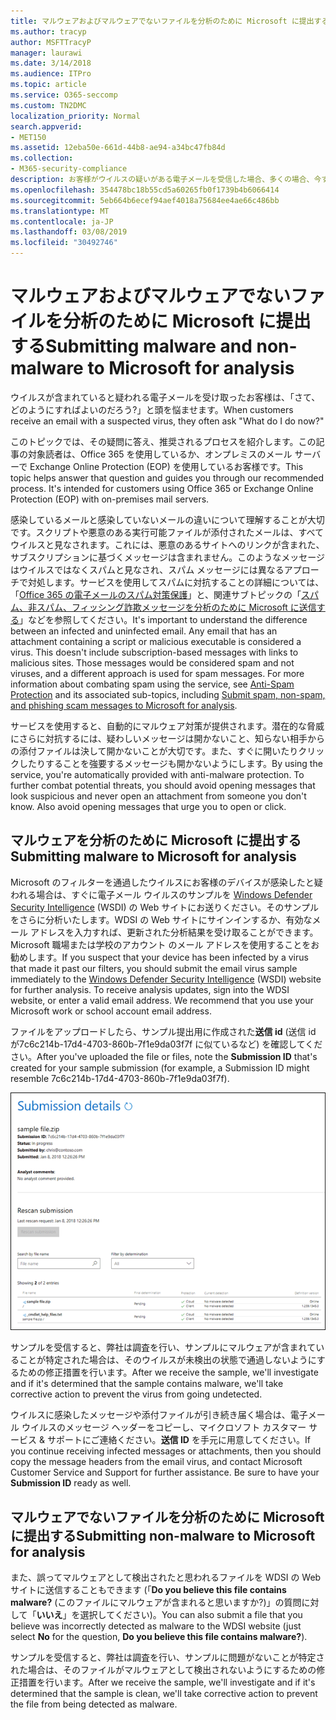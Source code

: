 ```yaml
---
title: マルウェアおよびマルウェアでないファイルを分析のために Microsoft に提出する
ms.author: tracyp
author: MSFTTracyP
manager: laurawi
ms.date: 3/14/2018
ms.audience: ITPro
ms.topic: article
ms.service: O365-seccomp
ms.custom: TN2DMC
localization_priority: Normal
search.appverid:
- MET150
ms.assetid: 12eba50e-661d-44b8-ae94-a34bc47fb84d
ms.collection:
- M365-security-compliance
description: お客様がウイルスの疑いがある電子メールを受信した場合、多くの場合、今すぐに askWhat でしょうか。
ms.openlocfilehash: 354478bc18b55cd5a60265fb0f1739b4b6066414
ms.sourcegitcommit: 5eb664b6ecef94aef4018a75684ee4ae66c486bb
ms.translationtype: MT
ms.contentlocale: ja-JP
ms.lasthandoff: 03/08/2019
ms.locfileid: "30492746"
---
```

# <a name="submitting-malware-and-non-malware-to-microsoft-for-analysis"></a><span data-ttu-id="d2682-103">マルウェアおよびマルウェアでないファイルを分析のために Microsoft に提出する</span><span class="sxs-lookup"><span data-stu-id="d2682-103">Submitting malware and non-malware to Microsoft for analysis</span></span>

<span data-ttu-id="d2682-104">ウイルスが含まれていると疑われる電子メールを受け取ったお客様は、「さて、どのようにすればよいのだろう?」と頭を悩ませます。</span><span class="sxs-lookup"><span data-stu-id="d2682-104">When customers receive an email with a suspected virus, they often ask "What do I do now?"</span></span>
  
<span data-ttu-id="d2682-p101">このトピックでは、その疑問に答え、推奨されるプロセスを紹介します。この記事の対象読者は、Office 365 を使用しているか、オンプレミスのメール サーバーで Exchange Online Protection (EOP) を使用しているお客様です。</span><span class="sxs-lookup"><span data-stu-id="d2682-p101">This topic helps answer that question and guides you through our recommended process. It's intended for customers using Office 365 or Exchange Online Protection (EOP) with on-premises mail servers.</span></span>
  
<span data-ttu-id="d2682-p102">感染しているメールと感染していないメールの違いについて理解することが大切です。スクリプトや悪意のある実行可能ファイルが添付されたメールは、すべてウイルスと見なされます。これには、悪意のあるサイトへのリンクが含まれた、サブスクリプションに基づくメッセージは含まれません。このようなメッセージはウイルスではなくスパムと見なされ、スパム メッセージには異なるアプローチで対処します。サービスを使用してスパムに対抗することの詳細については、「[Office 365 の電子メールのスパム対策保護](anti-spam-and-anti-malware-protection.md)」と、関連サブトピックの「[スパム、非スパム、フィッシング詐欺メッセージを分析のために Microsoft に送信する](submit-spam-non-spam-and-phishing-scam-messages-to-microsoft-for-analysis.md)」などを参照してください。</span><span class="sxs-lookup"><span data-stu-id="d2682-p102">It's important to understand the difference between an infected and uninfected email. Any email that has an attachment containing a script or malicious executable is considered a virus. This doesn't include subscription-based messages with links to malicious sites. Those messages would be considered spam and not viruses, and a different approach is used for spam messages. For more information about combating spam using the service, see [Anti-Spam Protection](anti-spam-and-anti-malware-protection.md) and its associated sub-topics, including [Submit spam, non-spam, and phishing scam messages to Microsoft for analysis](submit-spam-non-spam-and-phishing-scam-messages-to-microsoft-for-analysis.md).</span></span> 
  
<span data-ttu-id="d2682-p103">サービスを使用すると、自動的にマルウェア対策が提供されます。潜在的な脅威にさらに対抗するには、疑わしいメッセージは開かないこと、知らない相手からの添付ファイルは決して開かないことが大切です。また、すぐに開いたりクリックしたりすることを強要するメッセージも開かないようにします。</span><span class="sxs-lookup"><span data-stu-id="d2682-p103">By using the service, you're automatically provided with anti-malware protection. To further combat potential threats, you should avoid opening messages that look suspicious and never open an attachment from someone you don't know. Also avoid opening messages that urge you to open or click.</span></span>
  
## <a name="submitting-malware-to-microsoft-for-analysis"></a><span data-ttu-id="d2682-115">マルウェアを分析のために Microsoft に提出する</span><span class="sxs-lookup"><span data-stu-id="d2682-115">Submitting malware to Microsoft for analysis</span></span>

<span data-ttu-id="d2682-p104">Microsoft のフィルターを通過したウイルスにお客様のデバイスが感染したと疑われる場合は、すぐに電子メール ウイルスのサンプルを [Windows Defender Security Intelligence](https://www.microsoft.com/wdsi/filesubmission) (WSDI) の Web サイトにお送りください。そのサンプルをさらに分析いたします。WDSI の Web サイトにサインインするか、有効なメール アドレスを入力すれば、更新された分析結果を受け取ることができます。Microsoft 職場または学校のアカウント のメール アドレスを使用することをお勧めします。</span><span class="sxs-lookup"><span data-stu-id="d2682-p104">If you suspect that your device has been infected by a virus that made it past our filters, you should submit the email virus sample immediately to the [Windows Defender Security Intelligence](https://www.microsoft.com/wdsi/filesubmission) (WSDI) website for further analysis. To receive analysis updates, sign into the WDSI website, or enter a valid email address. We recommend that you use your Microsoft work or school account email address.</span></span> 
  
<span data-ttu-id="d2682-119">ファイルをアップロードしたら、サンプル提出用に作成された**送信 id** (送信 id が7c6c214b-17d4-4703-860b-7f1e9da03f7f に似ているなど) を確認してください。</span><span class="sxs-lookup"><span data-stu-id="d2682-119">After you've uploaded the file or files, note the **Submission ID** that's created for your sample submission (for example, a Submission ID might resemble 7c6c214b-17d4-4703-860b-7f1e9da03f7f).</span></span> 
  
![Windows Defender Security Intelligence の Web サイトでの送信の詳細](media/EOP-Malware-Protection-Center.png)
  
<span data-ttu-id="d2682-121">サンプルを受信すると、弊社は調査を行い、サンプルにマルウェアが含まれていることが特定された場合は、そのウイルスが未検出の状態で通過しないようにするための修正措置を行います。</span><span class="sxs-lookup"><span data-stu-id="d2682-121">After we receive the sample, we'll investigate and if it's determined that the sample contains malware, we'll take corrective action to prevent the virus from going undetected.</span></span>
  
<span data-ttu-id="d2682-p105">ウイルスに感染したメッセージや添付ファイルが引き続き届く場合は、電子メール ウイルスのメッセージ ヘッダーをコピーし、マイクロソフト カスタマー サービス & サポートにご連絡ください。**送信 ID** を手元に用意してください。</span><span class="sxs-lookup"><span data-stu-id="d2682-p105">If you continue receiving infected messages or attachments, then you should copy the message headers from the email virus, and contact Microsoft Customer Service and Support for further assistance. Be sure to have your **Submission ID** ready as well.</span></span> 
  
## <a name="submitting-non-malware-to-microsoft-for-analysis"></a><span data-ttu-id="d2682-124">マルウェアでないファイルを分析のために Microsoft に提出する</span><span class="sxs-lookup"><span data-stu-id="d2682-124">Submitting non-malware to Microsoft for analysis</span></span>

<span data-ttu-id="d2682-125">また、誤ってマルウェアとして検出されたと思われるファイルを WDSI の Web サイトに送信することもできます (「**Do you believe this file contains malware?** (このファイルにマルウェアが含まれると思いますか?)」の質問に対して「**いいえ**」を選択してください)。</span><span class="sxs-lookup"><span data-stu-id="d2682-125">You can also submit a file that you believe was incorrectly detected as malware to the WDSI website (just select **No** for the question, **Do you believe this file contains malware?**).</span></span>
  
<span data-ttu-id="d2682-126">サンプルを受信すると、弊社は調査を行い、サンプルに問題がないことが特定された場合は、そのファイルがマルウェアとして検出されないようにするための修正措置を行います。</span><span class="sxs-lookup"><span data-stu-id="d2682-126">After we receive the sample, we'll investigate and if it's determined that the sample is clean, we'll take corrective action to prevent the file from being detected as malware.</span></span>
  

